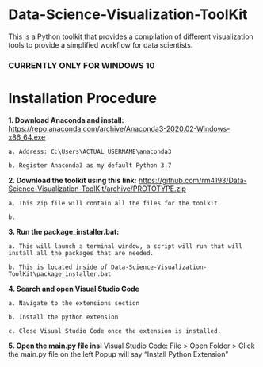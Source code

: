 # Data-Science-Visualization-ToolKit
This is a Python toolkit that provides a compilation of different visualization tools to provide a simplified workflow for data scientists.

### CURRENTLY ONLY FOR WINDOWS 10

# Installation Procedure

**1. Download Anaconda and install:** https://repo.anaconda.com/archive/Anaconda3-2020.02-Windows-x86_64.exe
  
    a. Address: C:\Users\ACTUAL_USERNAME\anaconda3
 
    b. Register Anaconda3 as my default Python 3.7

**2.  Download the toolkit using this link:** https://github.com/rm4193/Data-Science-Visualization-ToolKit/archive/PROTOTYPE.zip

    a. This zip file will contain all the files for the toolkit
    
    b. 

**3. Run the package_installer.bat:**

    a. This will launch a terminal window, a script will run that will install all the packages that are needed. 
    
    b. This is located inside of Data-Science-Visualization-ToolKit\package_installer.bat

**4. Search and open Visual Studio Code**
    
    a. Navigate to the extensions section
    
    b. Install the python extension
    
    c. Close Visual Studio Code once the extension is installed.

**5. Open the main.py file insi**
Visual Studio Code: File > Open Folder > 
Click the main.py file on the left
Popup will say “Install Python Extension”

